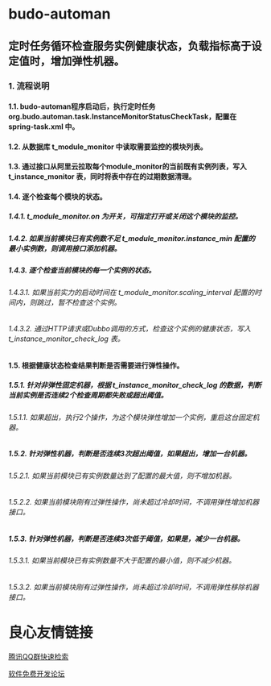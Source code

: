 # budo-automan

## 定时任务循环检查服务实例健康状态，负载指标高于设定值时，增加弹性机器。

### 1. 流程说明

#### 1.1. budo-automan程序启动后，执行定时任务 org.budo.automan.task.InstanceMonitorStatusCheckTask，配置在 spring-task.xml 中。

#### 1.2. 从数据库 t_module_monitor 中读取需要监控的模块列表。

#### 1.3. 通过接口从阿里云拉取每个module_monitor的当前既有实例列表，写入 t_instance_monitor 表，同时将表中存在的过期数据清理。

#### 1.4. 逐个检查每个模块的状态。

##### 1.4.1. t_module_monitor.on 为开关，可指定打开或关闭这个模块的监控。

##### 1.4.2. 如果当前模块已有实例数不足 t_module_monitor.instance_min 配置的最小实例数，则调用接口添加机器。

##### 1.4.3. 逐个检查当前模块的每一个实例的状态。

###### 1.4.3.1. 如果当前实力的启动时间在 t_module_monitor.scaling_interval 配置的时间内，则跳过，暂不检查这个实例。

###### 1.4.3.2. 通过HTTP请求或Dubbo调用的方式，检查这个实例的健康状态，写入 t_instance_monitor_check_log 表。

#### 1.5. 根据健康状态检查结果判断是否需要进行弹性操作。

##### 1.5.1. 针对非弹性固定机器，根据 t_instance_monitor_check_log 的数据，判断当前实例是否连续2个检查周期都失败或超出阈值。

###### 1.5.1.1. 如果超出，执行2个操作，为这个模块弹性增加一个实例，重启这台固定机器。

##### 1.5.2. 针对弹性机器，判断是否连续3次超出阈值，如果超出，增加一台机器。

###### 1.5.2.1. 如果当前模块已有实例数量达到了配置的最大值，则不增加机器。

###### 1.5.2.2. 如果当前模块刚有过弹性操作，尚未超过冷却时间，不调用弹性增加机器接口。

##### 1.5.3. 针对弹性机器，判断是否连续3次低于阈值，如果是，减少一台机器。

###### 1.5.3.1. 如果当前模块已有实例数量不大于配置的最小值，则不减少机器。

###### 1.5.3.2. 如果当前模块刚有过弹性操作，尚未超过冷却时间，不调用弹性移除机器接口。



 # 良心友情链接

[腾讯QQ群快速检索](http://u.720life.cn/s/8cf73f7c)

[软件免费开发论坛](http://u.720life.cn/s/bbb01dc0)